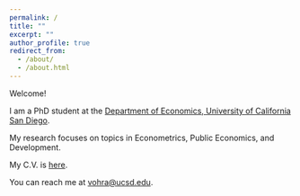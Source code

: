 ```yaml
---
permalink: /
title: ""
excerpt: ""
author_profile: true
redirect_from: 
  - /about/
  - /about.html
---
```


Welcome!

I am a PhD student at the [Department of Economics, University of California San Diego](http://economics.ucsd.edu/). 

My research focuses on topics in Econometrics, Public Economics, and Development. 

My C.V. is [here](https://vedant-vohra.github.io/files/VedantVohra_CV.pdf).

You can reach me at [vohra@ucsd.edu](mailto:vohra@ucsd.edu).
